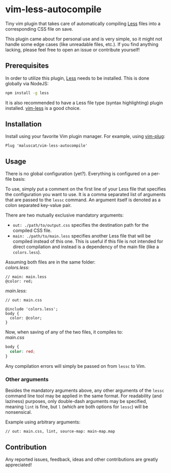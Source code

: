 # vim-less-autocompile
Tiny vim plugin that takes care of automatically compiling [Less](https://lesscss.org/)
files into a corresponding CSS file on save.

This plugin came about for personal use and is very simple, so it might not handle some
edge cases (like unreadable files, etc.). If you find anything lacking, please feel free
to open an issue or contribute yourself!


## Prerequisites
In order to utilize this plugin, [Less](https://lesscss.org/) needs to be installed.
This is done globally via NodeJS:
```sh
npm install -g less
```

It is also recommended to have a Less file type (syntax highlighting) plugin installed.
[vim-less](https://github.com/groenewege/vim-less) is a good choice.


## Installation
Install using your favorite Vim plugin manager. For example, using [vim-plug](https://github.com/junegunn/vim-plug):
```vim
Plug 'maluscat/vim-less-autocompile'
```


## Usage
There is no global configuration (yet?). Everything is configured on a per-file basis:

To use, simply put a comment on the first line of your Less file that specifies the
configuration you want to use. It is a comma separated list of arguments that are passed
to the `lessc` command. An argument itself is denoted as a colon separated key-value pair.

There are two mutually exclusive mandatory arguments:
- `out: ./path/to/output.css` specifies the destination path for the compiled CSS file.
- `main: ./path/to/main.less` specifies another Less file that will be compiled instead of this one.
  This is useful if this file is not intended for direct compilation and instead is a dependency
  of the main file (like a `colors.less`).

Assuming both files are in the same folder:<br>
*colors.less*:
```less
// main: main.less
@color: red;
```
*main.less*:
```less
// out: main.css

@include 'colors.less';
body {
  color: @color;
}
```
Now, when saving of any of the two files, it compiles to:<br>
*main.css*
```css
body {
  color: red;
}
```

Any compilation errors will simply be passed on from `lessc` to Vim.

### Other arguments
Besides the mandatory arguments above, any other arguments of the `lessc` command line tool
may be applied in the same format.
For readability (and laziness) purposes, only double-dash arguments may be specified,
meaning `lint` is fine, but `l` (which are both options for `lessc`) will be nonsensical.

Example using arbitrary arguments:
```less
// out: main.css, lint, source-map: main-map.map
```


## Contribution
Any reported issues, feedback, ideas and other contributions are greatly appreciated!
